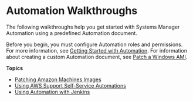 # Automation Walkthroughs<a name="automation-walk"></a>

The following walkthroughs help you get started with Systems Manager Automation using a predefined Automation document\.

Before you begin, you must configure Automation roles and permissions\. For more information, see [Getting Started with Automation](automation-setup.md)\. For information about creating a custom Automation document, see [Patch a Windows AMI](automation-walk-patch-windows-ami-cli.md)\.

**Topics**
+ [Patching Amazon Machines Images](automation-walk-ami-patching.md)
+ [Using AWS Support Self\-Service Automations](automation-walk-support.md)
+ [Using Automation with Jenkins](automation-jenkins.md)